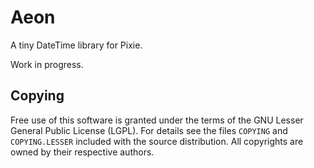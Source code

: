 # Aeon

A tiny DateTime library for Pixie.

Work in progress.

<!-- ## Installation -->

<!-- With [dust](https://github.com/pixie-lang/dust), add the following to -->
<!-- your project.edn `:dependencies`: -->

<!-- ```clojure -->
<!-- [mpenet/aeon "0.1.1-alpha"] -->
<!-- ``` -->

## Copying

Free use of this software is granted under the terms of the GNU Lesser
General Public License (LGPL). For details see the files `COPYING` and
`COPYING.LESSER` included with the source distribution. All copyrights
are owned by their respective authors.
